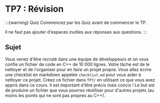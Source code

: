 # TP7 : Révision

:::{warning} Quiz
Commencez par les Quiz avant de commencer le TP.

Il ne faut pas ajouter d'espaces inutiles aux réponses aux questions.
:::

## Sujet

Vous venez d'être recruté dans une équipe de développeurs et on vous confie un fichier de code en C++ de 10 000 lignes. Votre tâche est de le nettoyer et de l'organiser pour en faire un projet propre.
Vous allez écrire une checklist en markdown appelée `checklist.md` pour vous aider à nettoyer ce projet. Créez ce fichier dans `TP7/` en utilisant ce que vous avez appris dans ce cours. Il est important d'être précis mais concis !
Le but est de produire un fichier que vous pourrez réutiliser pour d'autres projets (au moins les points qui ne sont pas propres au C++).

